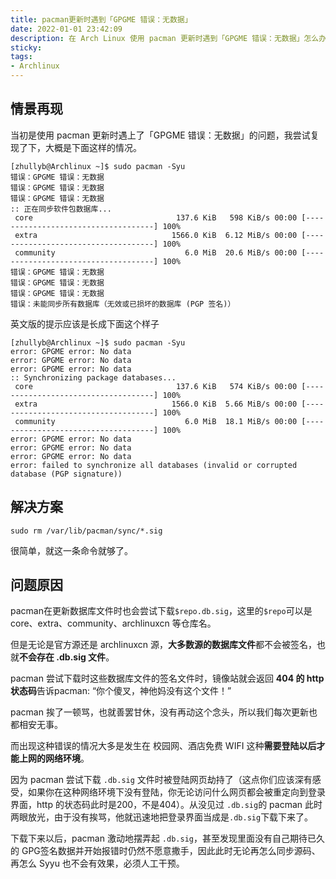```yaml
---
title: pacman更新时遇到「GPGME 错误：无数据」
date: 2022-01-01 23:42:09
description: 在 Arch Linux 使用 pacman 更新时遇到「GPGME 错误：无数据」怎么办？本文详细解析这一常见问题的成因：特别是在校园网或酒店 Wi-Fi 等需要登录认证的网络环境中，pacman 在尝试下载不存在的数据库签名文件（.db.sig）时被网络认证页面劫持，导致无法正常完成更新。文章提供了清晰高效的解决方案——只需一条终端命令即可修复，并深入解释了错误背后的机制，适合遇到类似问题的 Arch 用户快速排查和解决。
sticky:
tags:
- Archlinux
---
```


## 情景再现

当初是使用 pacman 更新时遇上了「GPGME 错误：无数据」的问题，我尝试复现了下，大概是下面这样的情况。

```
[zhullyb@Archlinux ~]$ sudo pacman -Syu
错误：GPGME 错误：无数据
错误：GPGME 错误：无数据
错误：GPGME 错误：无数据
:: 正在同步软件包数据库...
 core                                137.6 KiB   598 KiB/s 00:00 [------------------------------------] 100%
 extra                              1566.0 KiB  6.12 MiB/s 00:00 [------------------------------------] 100%
 community                             6.0 MiB  20.6 MiB/s 00:00 [------------------------------------] 100%
错误：GPGME 错误：无数据
错误：GPGME 错误：无数据
错误：GPGME 错误：无数据
错误：未能同步所有数据库（无效或已损坏的数据库 (PGP 签名)）
```

英文版的提示应该是长成下面这个样子

```
[zhullyb@Archlinux ~]$ sudo pacman -Syu
error: GPGME error: No data
error: GPGME error: No data
error: GPGME error: No data
:: Synchronizing package databases...
 core                                137.6 KiB   574 KiB/s 00:00 [------------------------------------] 100%
 extra                              1566.0 KiB  5.66 MiB/s 00:00 [------------------------------------] 100%
 community                             6.0 MiB  18.1 MiB/s 00:00 [------------------------------------] 100%
error: GPGME error: No data
error: GPGME error: No data
error: GPGME error: No data
error: failed to synchronize all databases (invalid or corrupted database (PGP signature))
```

## 解决方案

```
sudo rm /var/lib/pacman/sync/*.sig
```

很简单，就这一条命令就够了。

## 问题原因

pacman在更新数据库文件时也会尝试下载`$repo.db.sig`，这里的`$repo`可以是 core、extra、community、archlinuxcn 等仓库名。

但是无论是官方源还是 archlinuxcn 源，**大多数源的数据库文件**都不会被签名，也就**不会存在 .db.sig 文件**。

pacman 尝试下载时这些数据库文件的签名文件时，镜像站就会返回 **404 的 http 状态码**告诉pacman: “你个傻叉，神他妈没有这个文件！”

pacman 挨了一顿骂，也就善罢甘休，没有再动这个念头，所以我们每次更新也都相安无事。

而出现这种错误的情况大多是发生在 校园网、酒店免费 WIFI 这种**需要登陆以后才能上网的网络环境**。

因为 pacman 尝试下载 `.db.sig` 文件时被登陆网页劫持了（这点你们应该深有感受，如果你在这种网络环境下没有登陆，你无论访问什么网页都会被重定向到登录界面，http 的状态码此时是200，不是404）。从没见过 `.db.sig`的 pacman 此时两眼放光，由于没有挨骂，他就迅速地把登录界面当成是`.db.sig`下载下来了。

下载下来以后，pacman 激动地摆弄起 `.db.sig`，甚至发现里面没有自己期待已久的 GPG签名数据并开始报错时仍然不愿意撒手，因此此时无论再怎么同步源码、再怎么 Syyu 也不会有效果，必须人工干预。
